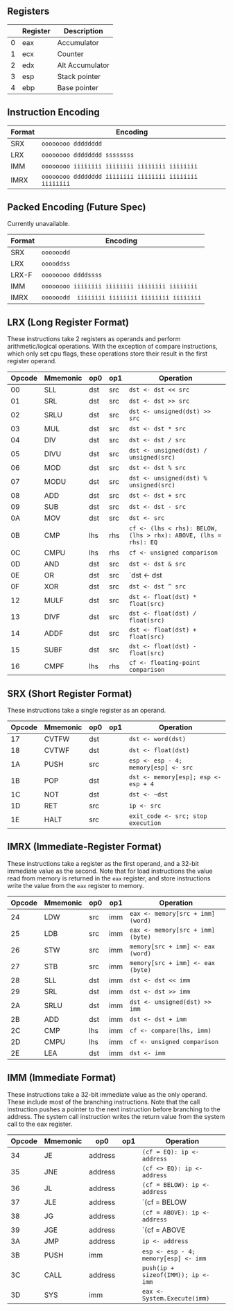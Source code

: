 ## Registers

|   | Register | Description     |
|---|----------|-----------------|
| 0 | eax      | Accumulator     |
| 1 | ecx      | Counter         |
| 2 | edx      | Alt Accumulator |
| 3 | esp      | Stack pointer   |
| 4 | ebp      | Base pointer    |

## Instruction Encoding

| Format | Encoding                                                |
|--------|---------------------------------------------------------|
| SRX    | `oooooooo dddddddd`                                     |
| LRX    | `oooooooo dddddddd ssssssss`                            |
| IMM    | `oooooooo iiiiiiii iiiiiiii iiiiiiii iiiiiiii`          |
| IMRX   | `oooooooo dddddddd iiiiiiii iiiiiiii iiiiiiii iiiiiiii` |

## Packed Encoding (Future Spec)
Currently unavailable.

| Format | Encoding                                        |
|--------|-------------------------------------------------|
| SRX    | `oooooodd`                                      |
| LRX    | `ooooddss`                                      |
| LRX-F  | `oooooooo ddddssss`                             |
| IMM    | `oooooooo iiiiiiii iiiiiiii iiiiiiii iiiiiiii`  |
| IMRX   | `oooooodd  iiiiiiii iiiiiiii iiiiiiii iiiiiiii` |

## LRX (Long Register Format)
These instructions take 2 registers as operands and perform arithmetic/logical operations. With the exception of compare instructions, which only set cpu flags, these operations store their result in the first register operand.

| Opcode | Mmemonic | op0 | op1 | Operation                                                       |
|--------|----------|-----|-----|-----------------------------------------------------------------|
| 00     | SLL      | dst | src | `dst <- dst << src`                                             |
| 01     | SRL      | dst | src | `dst <- dst >> src`                                             |
| 02     | SRLU     | dst | src | `dst <- unsigned(dst) >> src`                                   |
| 03     | MUL      | dst | src | `dst <- dst * src`                                              |
| 04     | DIV      | dst | src | `dst <- dst / src`                                              |
| 05     | DIVU     | dst | src | `dst <- unsigned(dst) / unsigned(src)`                          |
| 06     | MOD      | dst | src | `dst <- dst % src`                                              |
| 07     | MODU     | dst | src | `dst <- unsigned(dst) % unsigned(src)`                          |
| 08     | ADD      | dst | src | `dst <- dst + src`                                              |
| 09     | SUB      | dst | src | `dst <- dst - src`                                              |
| 0A     | MOV      | dst | src | `dst <- src`                                                    |
| 0B     | CMP      | lhs | rhs | `cf <- (lhs < rhs): BELOW, (lhs > rhx): ABOVE, (lhs = rhs): EQ` |
| 0C     | CMPU     | lhs | rhs | `cf <- unsigned comparison`                                     |
| 0D     | AND      | dst | src | `dst <- dst & src`                                              |
| 0E     | OR       | dst | src | `dst <- dst | src`                                              |
| 0F     | XOR      | dst | src | `dst <- dst ^ src`                                              |
| 12     | MULF     | dst | src | `dst <- float(dst) * float(src)`                                |
| 13     | DIVF     | dst | src | `dst <- float(dst) / float(src)`                                |
| 14     | ADDF     | dst | src | `dst <- float(dst) + float(src)`                                |
| 15     | SUBF     | dst | src | `dst <- float(dst) - float(src)`                                |
| 16     | CMPF     | lhs | rhs | `cf <- floating-point comparison`                               |

## SRX (Short Register Format)
These instructions take a single register as an operand.

| Opcode | Mmemonic | op0 | op1 | Operation                            |
|--------|----------|-----|-----|--------------------------------------|
| 17     | CVTFW    | dst |     | `dst <- word(dst)`                   |
| 18     | CVTWF    | dst |     | `dst <- float(dst)`                  |
| 1A     | PUSH     | src |     | `esp <- esp - 4; memory[esp] <- src` |
| 1B     | POP      | dst |     | `dst <- memory[esp]; esp <- esp + 4` |
| 1C     | NOT      | dst |     | `dst <- ~dst`                        |
| 1D     | RET      | src |     | `ip <- src`                          |
| 1E     | HALT     | src |     | `exit_code <- src; stop execution`   |

## IMRX (Immediate-Register Format)
These instructions take a register as the first operand, and a 32-bit immediate value as the second.
Note that for load instructions the value read from memory is returned in the `eax` register, and store instructions write the value from the `eax` register to memory.

| Opcode | Mmemonic | op0 | op1 | Operation                         |
|--------|----------|-----|-----|-----------------------------------|
| 24     | LDW      | src | imm | `eax <- memory[src + imm] (word)` |
| 25     | LDB      | src | imm | `eax <- memory[src + imm] (byte)` |
| 26     | STW      | src | imm | `memory[src + imm] <- eax (word)` |
| 27     | STB      | src | imm | `memory[src + imm] <- eax (byte)` |
| 28     | SLL      | dst | imm | `dst <- dst << imm`               |
| 29     | SRL      | dst | imm | `dst <- dst >> imm`               |
| 2A     | SRLU     | dst | imm | `dst <- unsigned(dst) >> imm`     |
| 2B     | ADD      | dst | imm | `dst <- dst + imm`                |
| 2C     | CMP      | lhs | imm | `cf <- compare(lhs, imm)`         |
| 2D     | CMPU     | lhs | imm | `cf <- unsigned comparison`       |
| 2E     | LEA      | dst | imm | `dst <- imm`                      |

## IMM (Immediate Format)

These instructions take a 32-bit immediate value as the only operand. These include most of the branching instructions. Note that the call instruction pushes a pointer to the next instruction before branching to the address. The system call instruction writes the return value from the system call to the eax register.

| Opcode | Mmemonic | op0     | op1 | Operation                                |
|--------|----------|---------|-----|------------------------------------------|
| 34     | JE       | address |     | `(cf = EQ): ip <- address`               |
| 35     | JNE      | address |     | `(cf <> EQ): ip <- address`              |
| 36     | JL       | address |     | `(cf = BELOW): ip <- address`            |
| 37     | JLE      | address |     | `(cf = BELOW || cf = EQ): ip <- address` |
| 38     | JG       | address |     | `(cf = ABOVE): ip <- address`            |
| 39     | JGE      | address |     | `(cf = ABOVE || cf = EQ): ip <- address` |
| 3A     | JMP      | address |     | `ip <- address`                          |
| 3B     | PUSH     | imm     |     | `esp <- esp - 4; memory[esp] <- imm`     |
| 3C     | CALL     | address |     | `push(ip + sizeof(IMM)); ip <- imm`      |
| 3D     | SYS      | imm     |     | `eax <- System.Execute(imm)`             |
